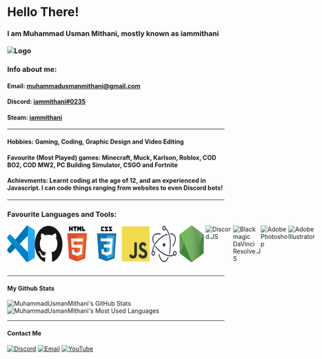 # Hello There!
### I am Muhammad Usman Mithani, mostly known as iammithani <br><br><img src="https://imgur.com/sbuq9Vr.png" width="128px" height="128px" alt="Logo" />
### Info about me:
#### Email: [muhammadusmanmithani@gmail.com](mailto:muhammadusmanmithani@gmail.com)
#### Discord: [iammithani#0235](https://dsc.bio/iammithani/)
#### Steam: [iammithani](https://steamcommunity.com/id/iammithani/)

---

#### Hobbies: Gaming, Coding, Graphic Design and Video Editing
#### Favourite (Most Played) games: Minecraft, Muck, Karlson, Roblox, COD BO2, COD MW2, PC Building Simulator, CSGO and Fortnite
#### Achievments: Learnt coding at the age of 12, and am experienced in Javascript. I can code things ranging from websites to even Discord bots!

---

### Favourite Languages and Tools:

<div style="display: flex;">
<img alt="Visual Studio Code" width="64px" src="https://raw.githubusercontent.com/github/explore/80688e429a7d4ef2fca1e82350fe8e3517d3494d/topics/visual-studio-code/visual-studio-code.png" />
<img alt="GitHub" width="64px" src="https://raw.githubusercontent.com/github/explore/78df643247d429f6cc873026c0622819ad797942/topics/github/github.png" />
<img style="margin: 2px" alt="HTML5" width="64px" src="https://raw.githubusercontent.com/github/explore/80688e429a7d4ef2fca1e82350fe8e3517d3494d/topics/html/html.png" />
<img style="margin: 2px" alt="CSS3" width="64px" src="https://raw.githubusercontent.com/github/explore/80688e429a7d4ef2fca1e82350fe8e3517d3494d/topics/css/css.png" />
<img style="margin: 2px" alt="JavaScript" width="64px" src="https://raw.githubusercontent.com/github/explore/80688e429a7d4ef2fca1e82350fe8e3517d3494d/topics/javascript/javascript.png" />
<img alt="Electron.js" width="64px" src="https://raw.githubusercontent.com/github/explore/80688e429a7d4ef2fca1e82350fe8e3517d3494d/topics/electron/electron.png" />
<img alt="Node.js" width="64px" src="https://raw.githubusercontent.com/github/explore/80688e429a7d4ef2fca1e82350fe8e3517d3494d/topics/nodejs/nodejs.png" />
<img alt="Discord.JS" width="64px" src="https://koya.gg/assets/img/discordjs-logo.png" />
<img alt="Blackmagic DaVinci Resolve.JS" width="64px" src="https://upload.wikimedia.org/wikipedia/commons/9/90/DaVinci_Resolve_17_logo.svg" />
<img alt="Adobe Photoshop" width="64px" src="https://upload.wikimedia.org/wikipedia/commons/a/af/Adobe_Photoshop_CC_icon.svg" />
<img alt="Adobe Illustrator" width="64px" src="https://upload.wikimedia.org/wikipedia/commons/f/fb/Adobe_Illustrator_CC_icon.svg" />
</div>
<br />

---

#### My Github Stats
![MuhammadUsmanMithani's GitHub Stats](https://github-readme-stats.vercel.app/api?username=MuhammadUsmanMithani&show_icons=true&theme=gruvbox&count_private=true) ![MuhammadUsmanMithani's Most Used Languages](https://github-readme-stats.vercel.app/api/top-langs/?username=MuhammadUsmanMithani&langs_count=8&layout=compact&theme=gruvbox)

---
#### Contact Me

[![Discord](https://img.shields.io/badge/iammithani%230235-Discord?logo=Discord&color=9491F7&logoColor=323232&style=for-the-badge)](https://dsc.bio/iammithani/)
[![Email](https://img.shields.io/badge/Click_For_Business_Email-Email?logo=gmail&color=DDDADA&logoColor=9C0404&style=for-the-badge)](mailto:muhammadusmanmithani2@gmail.com)
[![YouTube](https://img.shields.io/badge/MythTech-YouTube?logo=youtube&color=7A0307&logoColor=F10F1A&style=for-the-badge)](https://youtube.com/channel/UCepRTWq6UZ5aN0FkdiYs_Nw)
